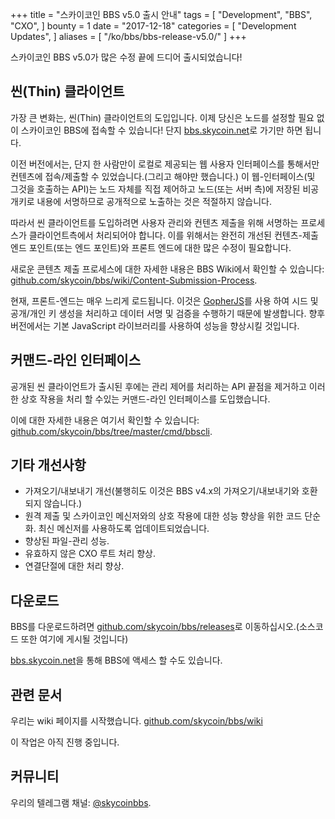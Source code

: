 +++
title = "스카이코인 BBS v5.0 출시 안내"
tags = [
    "Development",
    "BBS",
    "CXO",
]
bounty = 1
date = "2017-12-18"
categories = [
    "Development Updates",
]
aliases = [
	"/ko/bbs/bbs-release-v5.0/"
]
+++

스카이코인 BBS v5.0가 많은 수정 끝에 드디어 출시되었습니다!

## 씬(Thin) 클라이언트

가장 큰 변화는, 씬(Thin) 클라이언트의 도입입니다. 이제 당신은 노드를 설정할 필요 없이 스카이코인 BBS에 접속할 수 있습니다!
단지 [bbs.skycoin.net](http://bbs.skycoin.net)로 가기만 하면 됩니다.

이전 버전에서는, 단지 한 사람만이 로컬로 제공되는 웹 사용자 인터페이스를 통해서만 컨텐츠에 접속/제출할 수 있었습니다.(그리고 해야만 했습니다.) 이 웹-인터페이스(및 그것을 호출하는 API)는 노드 자체를 직접 제어하고 노드(또는 서버 측)에 저장된 비공개키로 내용에 서명하므로 공개적으로 노출하는 것은 적절하지 않습니다.

따라서 씬 클라이언트를 도입하려면 사용자 관리와 컨텐츠 제출을 위해 서명하는 프로세스가 클라이언트측에서 처리되어야 합니다. 이를 위해서는 완전히 개선된 컨텐츠-제출 엔드 포인트(또는 엔드 포인트)와 프론트 엔드에 대한 많은 수정이 필요합니다.

새로운 콘텐츠 제출 프로세스에 대한 자세한 내용은 BBS Wiki에서 확인할 수 있습니다: [github.com/skycoin/bbs/wiki/Content-Submission-Process](https://github.com/skycoin/bbs/wiki/Content-Submission-Process).

현재, 프론트-엔드는 매우 느리게 로드됩니다. 이것은 [GopherJS](https://github.com/gopherjs)를 사용 하여 시드 및 공개/개인 키 생성을 처리하고 데이터 서명 및 검증을 수행하기 때문에 발생합니다. 향후 버전에서는 기본 JavaScript 라이브러리를 사용하여 성능을 향상시킬 것입니다.

## 커맨드-라인 인터페이스

공개된 씬 클라이언트가 출시된 후에는 관리 제어를 처리하는 API 끝점을 제거하고 이러한 상호 작용을 처리 할 수있는 커맨드-라인 인터페이스를 도입했습니다.

이에 대한 자세한 내용은 여기서 확인할 수 있습니다: [github.com/skycoin/bbs/tree/master/cmd/bbscli](https://github.com/skycoin/bbs/tree/master/cmd/bbscli).

## 기타 개선사항

* 가져오기/내보내기 개선(불행히도 이것은 BBS v4.x의 가져오기/내보내기와 호환되지 않습니다.)
* 원격 제출 및 스카이코인 메신저와의 상호 작용에 대한 성능 향상을 위한 코드 단순화. 최신 메신저를 사용하도록 업데이트되었습니다.
* 향상된 파일-관리 성능.
* 유효하지 않은 CXO 루트 처리 향상.
* 연결단절에 대한 처리 향상.

## 다운로드

BBS를 다운로드하려면 [github.com/skycoin/bbs/releases](https://github.com/skycoin/bbs/releases)로 이동하십시오.(소스코드 또한 여기에 게시될 것입니다)

[bbs.skycoin.net](http://bbs.skycoin.net)을 통해 BBS에 액세스 할 수도 있습니다.

## 관련 문서

우리는 wiki 페이지를 시작했습니다. [github.com/skycoin/bbs/wiki](https://github.com/skycoin/bbs/wiki)

이 작업은 아직 진행 중입니다.

## 커뮤니티

우리의 텔레그램 채널: [@skycoinbbs](https://t.me/skycoinbbs).
